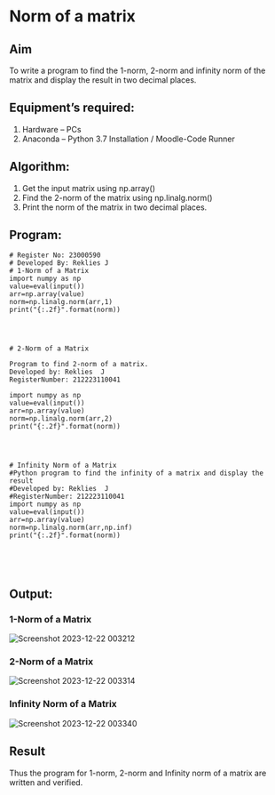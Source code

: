 # Norm of a matrix
## Aim
To write a program to find the 1-norm, 2-norm and infinity norm of the matrix and display the result in two decimal places.
## Equipment’s required:
1.	Hardware – PCs
2.	Anaconda – Python 3.7 Installation / Moodle-Code Runner
## Algorithm:
1. Get the input matrix using np.array()
2. Find the 2-norm of the matrix using np.linalg.norm()
3. Print the norm of the matrix in two decimal places.
## Program:
```
# Register No: 23000590
# Developed By: Reklies J
# 1-Norm of a Matrix
import numpy as np
value=eval(input())
arr=np.array(value)
norm=np.linalg.norm(arr,1)
print("{:.2f}".format(norm))




# 2-Norm of a Matrix

Program to find 2-norm of a matrix.
Developed by: Reklies  J
RegisterNumber: 212223110041

import numpy as np
value=eval(input())
arr=np.array(value)
norm=np.linalg.norm(arr,2)
print("{:.2f}".format(norm))




# Infinity Norm of a Matrix
#Python program to find the infinity of a matrix and display the result
#Developed by: Reklies  J
#RegisterNumber: 212223110041
import numpy as np
value=eval(input())
arr=np.array(value)
norm=np.linalg.norm(arr,np.inf)
print("{:.2f}".format(norm))





```
## Output:
### 1-Norm of a Matrix


![Screenshot 2023-12-22 003212](https://github.com/Reklies/Norm-of-a-matrix/assets/147139232/5f483d80-5c94-4da3-8c3a-04b901d4aef1)


### 2-Norm of a Matrix



![Screenshot 2023-12-22 003314](https://github.com/Reklies/Norm-of-a-matrix/assets/147139232/58086322-9223-4847-a4dc-dcab8e552fe4)

### Infinity Norm of a Matrix



![Screenshot 2023-12-22 003340](https://github.com/Reklies/Norm-of-a-matrix/assets/147139232/5e01d572-8e8d-4f07-b1c5-9b291b976b76)


## Result
Thus the program for 1-norm, 2-norm and Infinity norm of a matrix are written and verified.
